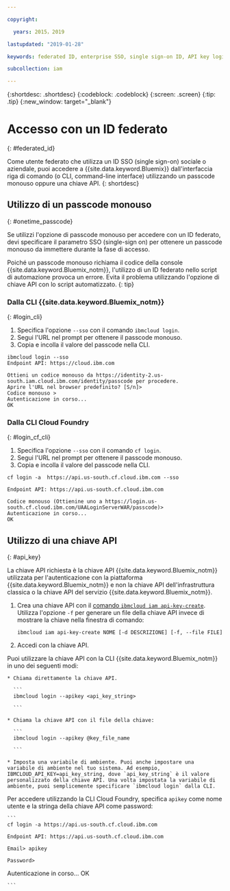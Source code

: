 ```yaml
---

copyright:

  years: 2015，2019

lastupdated: "2019-01-28"

keywords: federated ID, enterprise SSO, single sign-on ID, API key login, one-time passcode login

subcollection: iam

---
```


{:shortdesc: .shortdesc}
{:codeblock: .codeblock}
{:screen: .screen}
{:tip: .tip}
{:new_window: target="_blank"}

# Accesso con un ID federato
{: #federated_id}

Come utente federato che utilizza un ID SSO (single sign-on) sociale o aziendale, puoi accedere a {{site.data.keyword.Bluemix}} dall'interfaccia riga di comando (o CLI, command-line interface) utilizzando un passcode monouso oppure una chiave API.
{: shortdesc}

## Utilizzo di un passcode monouso
{: #onetime_passcode}

Se utilizzi l'opzione di passcode monouso per accedere con un ID federato, devi specificare il parametro SSO (single-sign on) per ottenere un passcode monouso da immettere durante la fase di accesso.

Poiché un passcode monouso richiama il codice della console {{site.data.keyword.Bluemix_notm}}, l'utilizzo di un ID federato nello script di automazione provoca un errore. Evita il problema utilizzando l'opzione di chiave API con lo script automatizzato.
{: tip}

### Dalla CLI {{site.data.keyword.Bluemix_notm}}
{: #login_cli}
1. Specifica l'opzione `--sso` con il comando `ibmcloud login`.
2. Segui l'URL nel prompt per ottenere il passcode monouso.
3. Copia e incolla il valore del passcode nella CLI.

  ```
  ibmcloud login --sso
  Endpoint API: https://cloud.ibm.com

  Ottieni un codice monouso da https://identity-2.us-south.iam.cloud.ibm.com/identity/passcode per procedere.
  Aprire l'URL nel browser predefinito? [S/n]>
  Codice monouso >
  Autenticazione in corso...
  OK

  ```

### Dalla CLI Cloud Foundry
{: #login_cf_cli}

1. Specifica l'opzione `--sso` con il comando `cf login`.
2. Segui l'URL nel prompt per ottenere il passcode monouso.
3. Copia e incolla il valore del passcode nella CLI.

  ```
  cf login -a  https://api.us-south.cf.cloud.ibm.com --sso

  Endpoint API: https://api.us-south.cf.cloud.ibm.com

  Codice monouso (Ottienine uno a https://login.us-south.cf.cloud.ibm.com/UAALoginServerWAR/passcode)>
  Autenticazione in corso...
  OK

  ```

## Utilizzo di una chiave API
{: #api_key}

La chiave API richiesta è la chiave API {{site.data.keyword.Bluemix_notm}} utilizzata per l'autenticazione con la piattaforma {{site.data.keyword.Bluemix_notm}} e non la chiave API dell'infrastruttura classica o la chiave API del servizio {{site.data.keyword.Bluemix_notm}}.

1. Crea una chiave API con il [comando `ibmcloud iam api-key-create`](/docs/cli/reference/ibmcloud?topic=cloud-cli-ibmcloud_iam_api_key_create#ibmcloud_iam_api_key_create). Utilizza l'opzione `-f` per generare un file della chiave API invece di mostrare la chiave nella finestra di comando:

   ```
   ibmcloud iam api-key-create NOME [-d DESCRIZIONE] [-f, --file FILE]

   ```

2. Accedi con la chiave API.

  Puoi utilizzare la chiave API con la CLI {{site.data.keyword.Bluemix_notm}} in uno dei seguenti modi:

    * Chiama direttamente la chiave API.

      ```
      ibmcloud login --apikey <api_key_string>

      ```

    * Chiama la chiave API con il file della chiave:

      ```
      ibmcloud login --apikey @key_file_name

      ```

    * Imposta una variabile di ambiente. Puoi anche impostare una variabile di ambiente nel tuo sistema. Ad esempio, IBMCLOUD_API_KEY=api_key_string, dove `api_key_string` è il valore personalizzato della chiave API. Una volta impostata la variabile di ambiente, puoi semplicemente specificare `ibmcloud login` dalla CLI.

  Per accedere utilizzando la CLI Cloud Foundry, specifica `apikey` come nome utente e la stringa della chiave API come password:

    ```
    cf login -a https://api.us-south.cf.cloud.ibm.com

    Endpoint API: https://api.us-south.cf.cloud.ibm.com

    Email> apikey

    Password>
Autenticazione in corso...
OK

    ```
